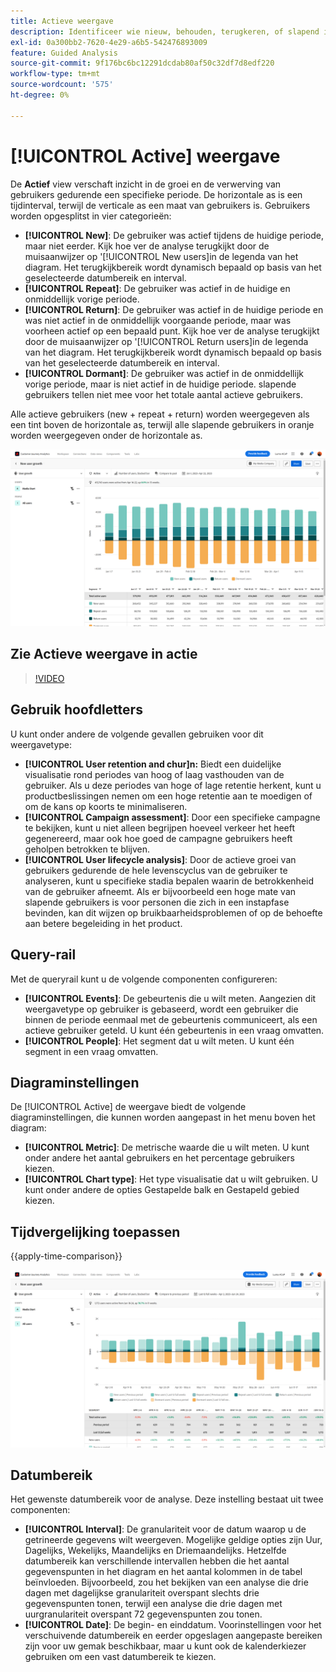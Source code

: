 ```yaml
---
title: Actieve weergave
description: Identificeer wie nieuw, behouden, terugkeren, of slapend is.
exl-id: 0a300bb2-7620-4e29-a6b5-542476893009
feature: Guided Analysis
source-git-commit: 9f176bc6bc12291dcdab80af50c32df7d8edf220
workflow-type: tm+mt
source-wordcount: '575'
ht-degree: 0%

---
```


# [!UICONTROL Active] weergave

De **Actief** view verschaft inzicht in de groei en de verwerving van gebruikers gedurende een specifieke periode. De horizontale as is een tijdinterval, terwijl de verticale as een maat van gebruikers is. Gebruikers worden opgesplitst in vier categorieën:

* **[!UICONTROL New]**: De gebruiker was actief tijdens de huidige periode, maar niet eerder. Kijk hoe ver de analyse terugkijkt door de muisaanwijzer op &#39;[!UICONTROL New users]in de legenda van het diagram. Het terugkijkbereik wordt dynamisch bepaald op basis van het geselecteerde datumbereik en interval.
* **[!UICONTROL Repeat]**: De gebruiker was actief in de huidige en onmiddellijk vorige periode.
* **[!UICONTROL Return]**: De gebruiker was actief in de huidige periode en was niet actief in de onmiddellijk voorgaande periode, maar was voorheen actief op een bepaald punt. Kijk hoe ver de analyse terugkijkt door de muisaanwijzer op &#39;[!UICONTROL Return users]in de legenda van het diagram. Het terugkijkbereik wordt dynamisch bepaald op basis van het geselecteerde datumbereik en interval.
* **[!UICONTROL Dormant]**: De gebruiker was actief in de onmiddellijk vorige periode, maar is niet actief in de huidige periode. slapende gebruikers tellen niet mee voor het totale aantal actieve gebruikers.

Alle actieve gebruikers (new + repeat + return) worden weergegeven als een tint boven de horizontale as, terwijl alle slapende gebruikers in oranje worden weergegeven onder de horizontale as.

![Actief](../assets/active.png)

## Zie Actieve weergave in actie

>[!VIDEO](https://video.tv.adobe.com/v/3421667/?learn=on)

## Gebruik hoofdletters

U kunt onder andere de volgende gevallen gebruiken voor dit weergavetype:

* **[!UICONTROL User retention and chur]n:** Biedt een duidelijke visualisatie rond periodes van hoog of laag vasthouden van de gebruiker. Als u deze periodes van hoge of lage retentie herkent, kunt u productbeslissingen nemen om een hoge retentie aan te moedigen of om de kans op koorts te minimaliseren.
* **[!UICONTROL Campaign assessment]**: Door een specifieke campagne te bekijken, kunt u niet alleen begrijpen hoeveel verkeer het heeft gegenereerd, maar ook hoe goed de campagne gebruikers heeft geholpen betrokken te blijven.
* **[!UICONTROL User lifecycle analysis]**: Door de actieve groei van gebruikers gedurende de hele levenscyclus van de gebruiker te analyseren, kunt u specifieke stadia bepalen waarin de betrokkenheid van de gebruiker afneemt. Als er bijvoorbeeld een hoge mate van slapende gebruikers is voor personen die zich in een instapfase bevinden, kan dit wijzen op bruikbaarheidsproblemen of op de behoefte aan betere begeleiding in het product.

## Query-rail

Met de queryrail kunt u de volgende componenten configureren:

* **[!UICONTROL Events]**: De gebeurtenis die u wilt meten. Aangezien dit weergavetype op gebruiker is gebaseerd, wordt een gebruiker die binnen de periode eenmaal met de gebeurtenis communiceert, als een actieve gebruiker geteld. U kunt één gebeurtenis in een vraag omvatten.
* **[!UICONTROL People]**: Het segment dat u wilt meten. U kunt één segment in een vraag omvatten.

## Diagraminstellingen

De [!UICONTROL Active] de weergave biedt de volgende diagraminstellingen, die kunnen worden aangepast in het menu boven het diagram:

* **[!UICONTROL Metric]**: De metrische waarde die u wilt meten. U kunt onder andere het aantal gebruikers en het percentage gebruikers kiezen.
* **[!UICONTROL Chart type]**: Het type visualisatie dat u wilt gebruiken. U kunt onder andere de opties Gestapelde balk en Gestapeld gebied kiezen.

## Tijdvergelijking toepassen

{{apply-time-comparison}}

![Vergelijking van actieve tijd](../assets/active-compare.png)

## Datumbereik

Het gewenste datumbereik voor de analyse. Deze instelling bestaat uit twee componenten:

* **[!UICONTROL Interval]**: De granulariteit voor de datum waarop u de getrineerde gegevens wilt weergeven. Mogelijke geldige opties zijn Uur, Dagelijks, Wekelijks, Maandelijks en Driemaandelijks. Hetzelfde datumbereik kan verschillende intervallen hebben die het aantal gegevenspunten in het diagram en het aantal kolommen in de tabel beïnvloeden. Bijvoorbeeld, zou het bekijken van een analyse die drie dagen met dagelijkse granulariteit overspant slechts drie gegevenspunten tonen, terwijl een analyse die drie dagen met uurgranulariteit overspant 72 gegevenspunten zou tonen.
* **[!UICONTROL Date]**: De begin- en einddatum. Voorinstellingen voor het verschuivende datumbereik en eerder opgeslagen aangepaste bereiken zijn voor uw gemak beschikbaar, maar u kunt ook de kalenderkiezer gebruiken om een vast datumbereik te kiezen.

